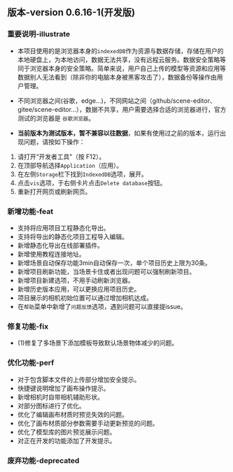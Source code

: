 ## 版本-version 0.6.16-1(开发版)

### 重要说明-illustrate

- 本项目使用的是浏览器本身的`indexedDB`作为资源与数据存储，存储在用户的本地硬盘上，为本地访问，数据无法共享，没有远程云服务。数据安全策略等同于浏览器本身的安全策略。简单来说，用户自己上传的模型等资源和应用等数据别人无法看到（除非你的电脑本身被黑客攻击了），数据备份等操作由用户管理。

- 不同浏览器之间(谷歌，edge...)，不同网站之间（github/scene-editor、gitee/scene-editor...），数据不共享，用户需要选择合适的浏览器进行，官方测试的浏览器是 `谷歌浏览器`。

- **当前版本为测试版本，暂不兼容以往数据**，如果有使用过之前的版本，运行出现问题，请按如下操作：

1. 请打开“开发者工具”（按 F12）。
2. 在顶部导航选择`Application`（应用）。
3. 在左侧`Storage`栏下找到`IndexedDB`选项，展开。
4. 点击`vis`选项，于右侧卡片点击`Delete database`按钮。
5. 重新打开网页或刷新网页。

### 新增功能-feat

- 支持将应用项目工程静态化导出。
- 支持将导出的静态化项目工程导入编辑。
- 新增静态化导出在线部署插件。
- 新增使用教程连接地址。
- 新增场景自动保存功能3min自动保存一次，单个项目历史上限为30条。
- 新增项目刷新功能，当场景卡住或者出现问题可以强制刷新项目。
- 新增项目新建选项，不用手动刷新浏览器。
- 新增历史版本应用，可以更换应用项目历史。
- 项目展示的相机初始位置可以通过增加相机达成。
- 在`帮助`菜单中新增了`问题反馈`选项，遇到问题可以直接提issue。

### 修复功能-fix

- (1)修复了多场景下添加模板导致默认场景物体减少的问题。

### 优化功能-perf

- 对于包含脚本文件的上传部分增加安全提示。
- 快捷键说明增加了画布操作提示。
- 新增相机时自带相机辅助形状。
- 对部分图标进行了优化。
- 优化了编辑画布材质时预览失效的问题。
- 优化了画布材质部分参数需要手动更新预览的问题。
- 优化了模型库的图片预览展示问题。
- 对正在开发的功能添加了开发提示。

### 废弃功能-deprecated
